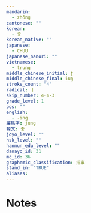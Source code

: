 ```yaml
---
mandarin:
  - zhōng
cantonese: ""
korean:
  - 중
korean_native: ""
japanese:
  - CHUU
japanese_nanori: ""
vietnamese:
  - trung
middle_chinese_initial: ʈ
middle_chinese_final: ɨuŋ
stroke_count: "4"
radical: 丨
skip_number: 4-4-3
grade_level: 1
pos: ""
english:
  - -ing
羅馬字: jung
韓文: 중
joyo_level: ""
hsk_level: ""
hanmun_edu_level: ""
danayo_id: 31
mc_id: 36
graphemic_classification: 指事
stand_in: "TRUE"
aliases:
---
```


# Notes
